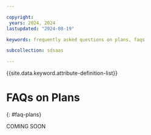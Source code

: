 ```yaml
---

copyright:
 years: 2024, 2024
lastupdated: "2024-08-19"

keywords: frequently asked questions on plans, faqs

subcollection: sdsaas

---
```


{{site.data.keyword.attribute-definition-list}}

# FAQs on Plans
{: #faq-plans}

COMING SOON
